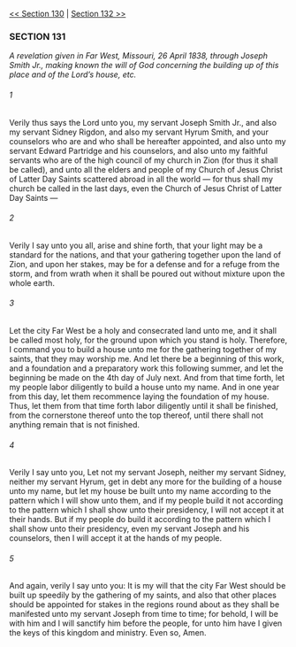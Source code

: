 [<< Section 130](Section%20130)  |  [Section 132 >>](Section%20132)

### SECTION 131

*A revelation given in Far West, Missouri, 26 April 1838, through Joseph Smith Jr., making known the will of God concerning the building up of this place and of the Lord’s house, etc.*

###### 1
Verily thus says the Lord unto you, my servant Joseph Smith Jr., and also my servant Sidney Rigdon, and also my servant Hyrum Smith, and your counselors who are and who shall be hereafter appointed, and also unto my servant Edward Partridge and his counselors, and also unto my faithful servants who are of the high council of my church in Zion (for thus it shall be called), and unto all the elders and people of my Church of Jesus Christ of Latter Day Saints scattered abroad in all the world — for thus shall my church be called in the last days, even the Church of Jesus Christ of Latter Day Saints —

###### 2
Verily I say unto you all, arise and shine forth, that your light may be a standard for the nations, and that your gathering together upon the land of Zion, and upon her stakes, may be for a defense and for a refuge from the storm, and from wrath when it shall be poured out without mixture upon the whole earth.

###### 3
Let the city Far West be a holy and consecrated land unto me, and it shall be called most holy, for the ground upon which you stand is holy. Therefore, I command you to build a house unto me for the gathering together of my saints, that they may worship me. And let there be a beginning of this work, and a foundation and a preparatory work this following summer, and let the beginning be made on the 4th day of July next. And from that time forth, let my people labor diligently to build a house unto my name. And in one year from this day, let them recommence laying the foundation of my house. Thus, let them from that time forth labor diligently until it shall be finished, from the cornerstone thereof unto the top thereof, until there shall not anything remain that is not finished.

###### 4
Verily I say unto you, Let not my servant Joseph, neither my servant Sidney, neither my servant Hyrum, get in debt any more for the building of a house unto my name, but let my house be built unto my name according to the pattern which I will show unto them, and if my people build it not according to the pattern which I shall show unto their presidency, I will not accept it at their hands. But if my people do build it according to the pattern which I shall show unto their presidency, even my servant Joseph and his counselors, then I will accept it at the hands of my people.

###### 5
And again, verily I say unto you: It is my will that the city Far West should be built up speedily by the gathering of my saints, and also that other places should be appointed for stakes in the regions round about as they shall be manifested unto my servant Joseph from time to time; for behold, I will be with him and I will sanctify him before the people, for unto him have I given the keys of this kingdom and ministry. Even so, Amen.